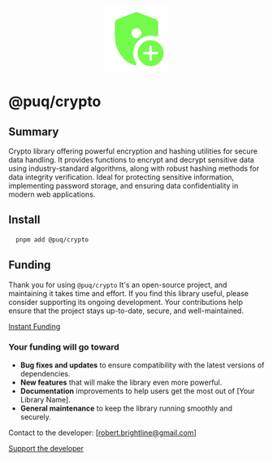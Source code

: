 <p align="center">
  <img src="https://raw.githubusercontent.com/rbrightline/puq/refs/heads/main/libs/crypto/favicon.png" alt="Logo" />
</p>

# @puq/crypto

## Summary

Crypto library offering powerful encryption and hashing utilities for secure data handling. It provides functions to encrypt and decrypt sensitive data using industry-standard algorithms, along with robust hashing methods for data integrity verification. Ideal for protecting sensitive information, implementing password storage, and ensuring data confidentiality in modern web applications.

## Install

```bash
  pnpm add @puq/crypto
```

## Funding

Thank you for using `@puq/crypto` It's an open-source project, and maintaining it takes time and effort. If you find this library useful, please consider supporting its ongoing development. Your contributions help ensure that the project stays up-to-date, secure, and well-maintained.

[Instant Funding](https://cash.app/$puqlib)

### Your funding will go toward

- **Bug fixes and updates** to ensure compatibility with the latest versions of dependencies.
- **New features** that will make the library even more powerful.
- **Documentation** improvements to help users get the most out of [Your Library Name].
- **General maintenance** to keep the library running smoothly and securely.

Contact to the developer: [robert.brightline@gmail.com]

[Support the developer](https://cash.app/$puqlib)
